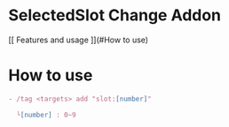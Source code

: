 # SelectedSlot Change Addon

[[ Features and usage ]](#How to use)

# How to use
```js
- /tag <targets> add "slot:[number]"

  └[number] : 0~9
```
